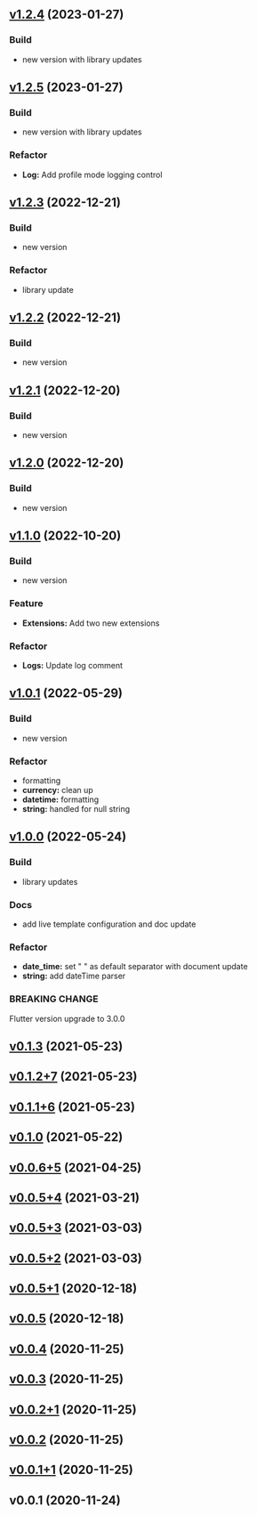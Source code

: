 
<a name="v1.2.4"></a>
## [v1.2.4](https://github.com/pasaneramusugoda/flutter_support_pack/compare/v1.2.5...v1.2.4) (2023-01-27)

### Build

* new version with library updates


<a name="v1.2.5"></a>
## [v1.2.5](https://github.com/pasaneramusugoda/flutter_support_pack/compare/v1.2.3...v1.2.5) (2023-01-27)

### Build

* new version with library updates

### Refactor

* **Log:** Add profile mode logging control


<a name="v1.2.3"></a>
## [v1.2.3](https://github.com/pasaneramusugoda/flutter_support_pack/compare/v1.2.2...v1.2.3) (2022-12-21)

### Build

* new version

### Refactor

* library update


<a name="v1.2.2"></a>
## [v1.2.2](https://github.com/pasaneramusugoda/flutter_support_pack/compare/v1.2.1...v1.2.2) (2022-12-21)

### Build

* new version


<a name="v1.2.1"></a>
## [v1.2.1](https://github.com/pasaneramusugoda/flutter_support_pack/compare/v1.2.0...v1.2.1) (2022-12-20)

### Build

* new version


<a name="v1.2.0"></a>
## [v1.2.0](https://github.com/pasaneramusugoda/flutter_support_pack/compare/v1.1.0...v1.2.0) (2022-12-20)

### Build

* new version


<a name="v1.1.0"></a>
## [v1.1.0](https://github.com/pasaneramusugoda/flutter_support_pack/compare/v1.0.1...v1.1.0) (2022-10-20)

### Build

* new version

### Feature

* **Extensions:** Add two new extensions

### Refactor

* **Logs:** Update log comment


<a name="v1.0.1"></a>
## [v1.0.1](https://github.com/pasaneramusugoda/flutter_support_pack/compare/v1.0.0...v1.0.1) (2022-05-29)

### Build

* new version

### Refactor

* formatting
* **currency:** clean up
* **datetime:** formatting
* **string:** handled for null string


<a name="v1.0.0"></a>
## [v1.0.0](https://github.com/pasaneramusugoda/flutter_support_pack/compare/v0.1.3...v1.0.0) (2022-05-24)

### Build

* library updates

### Docs

* add live template configuration and doc update

### Refactor

* **date_time:** set " " as default separator with document update
* **string:** add dateTime parser

### BREAKING CHANGE


Flutter version upgrade to 3.0.0


<a name="v0.1.3"></a>
## [v0.1.3](https://github.com/pasaneramusugoda/flutter_support_pack/compare/v0.1.2+7...v0.1.3) (2021-05-23)


<a name="v0.1.2+7"></a>
## [v0.1.2+7](https://github.com/pasaneramusugoda/flutter_support_pack/compare/v0.1.1+6...v0.1.2+7) (2021-05-23)


<a name="v0.1.1+6"></a>
## [v0.1.1+6](https://github.com/pasaneramusugoda/flutter_support_pack/compare/v0.1.0...v0.1.1+6) (2021-05-23)


<a name="v0.1.0"></a>
## [v0.1.0](https://github.com/pasaneramusugoda/flutter_support_pack/compare/v0.0.6+5...v0.1.0) (2021-05-22)


<a name="v0.0.6+5"></a>
## [v0.0.6+5](https://github.com/pasaneramusugoda/flutter_support_pack/compare/v0.0.5+4...v0.0.6+5) (2021-04-25)


<a name="v0.0.5+4"></a>
## [v0.0.5+4](https://github.com/pasaneramusugoda/flutter_support_pack/compare/v0.0.5+3...v0.0.5+4) (2021-03-21)


<a name="v0.0.5+3"></a>
## [v0.0.5+3](https://github.com/pasaneramusugoda/flutter_support_pack/compare/v0.0.5+2...v0.0.5+3) (2021-03-03)


<a name="v0.0.5+2"></a>
## [v0.0.5+2](https://github.com/pasaneramusugoda/flutter_support_pack/compare/v0.0.5+1...v0.0.5+2) (2021-03-03)


<a name="v0.0.5+1"></a>
## [v0.0.5+1](https://github.com/pasaneramusugoda/flutter_support_pack/compare/v0.0.5...v0.0.5+1) (2020-12-18)


<a name="v0.0.5"></a>
## [v0.0.5](https://github.com/pasaneramusugoda/flutter_support_pack/compare/v0.0.4...v0.0.5) (2020-12-18)


<a name="v0.0.4"></a>
## [v0.0.4](https://github.com/pasaneramusugoda/flutter_support_pack/compare/v0.0.3...v0.0.4) (2020-11-25)


<a name="v0.0.3"></a>
## [v0.0.3](https://github.com/pasaneramusugoda/flutter_support_pack/compare/v0.0.2+1...v0.0.3) (2020-11-25)


<a name="v0.0.2+1"></a>
## [v0.0.2+1](https://github.com/pasaneramusugoda/flutter_support_pack/compare/v0.0.2...v0.0.2+1) (2020-11-25)


<a name="v0.0.2"></a>
## [v0.0.2](https://github.com/pasaneramusugoda/flutter_support_pack/compare/v0.0.1+1...v0.0.2) (2020-11-25)


<a name="v0.0.1+1"></a>
## [v0.0.1+1](https://github.com/pasaneramusugoda/flutter_support_pack/compare/v0.0.1...v0.0.1+1) (2020-11-25)


<a name="v0.0.1"></a>
## v0.0.1 (2020-11-24)


